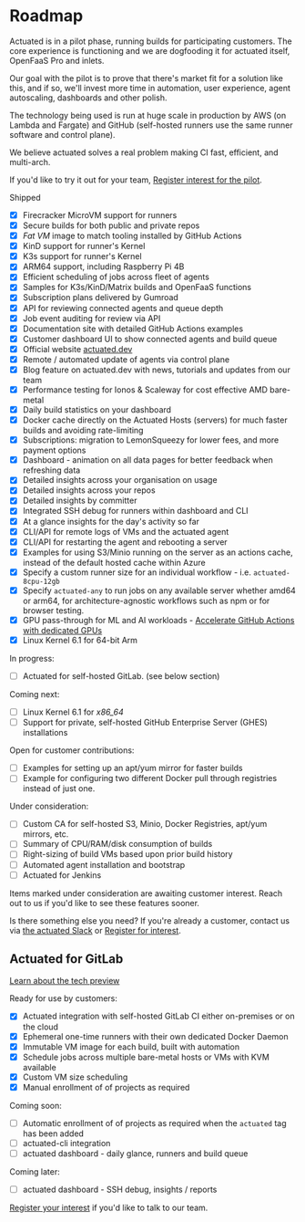 # Roadmap

Actuated is in a pilot phase, running builds for participating customers. The core experience is functioning and we are dogfooding it for actuated itself, OpenFaaS Pro and inlets.

Our goal with the pilot is to prove that there's market fit for a solution like this, and if so, we'll invest more time in automation, user experience, agent autoscaling, dashboards and other polish.

The technology being used is run at huge scale in production by AWS (on Lambda and Fargate) and GitHub (self-hosted runners use the same runner software and control plane).

We believe actuated solves a real problem making CI fast, efficient, and multi-arch.

If you'd like to try it out for your team, [Register interest for the pilot](https://forms.gle/8XmpTTWXbZwWkfqT6).

Shipped

* [x] Firecracker MicroVM support for runners
* [x] Secure builds for both public and private repos
* [x] *Fat VM* image to match tooling installed by GitHub Actions
* [x] KinD support for runner's Kernel
* [x] K3s support for runner's Kernel
* [x] ARM64 support, including Raspberry Pi 4B
* [x] Efficient scheduling of jobs across fleet of agents
* [x] Samples for K3s/KinD/Matrix builds and OpenFaaS functions
* [x] Subscription plans delivered by Gumroad
* [x] API for reviewing connected agents and queue depth
* [x] Job event auditing for review via API
* [x] Documentation site with detailed GitHub Actions examples
* [x] Customer dashboard UI to show connected agents and build queue
* [x] Official website [actuated.dev](https://actuated.dev)
* [x] Remote / automated update of agents via control plane
* [x] Blog feature on actuated.dev with news, tutorials and updates from our team
* [x] Performance testing for Ionos & Scaleway for cost effective AMD bare-metal
* [x] Daily build statistics on your dashboard
* [x] Docker cache directly on the Actuated Hosts (servers) for much faster builds and avoiding rate-limiting
* [x] Subscriptions: migration to LemonSqueezy for lower fees, and more payment options
* [x] Dashboard - animation on all data pages for better feedback when refreshing data
* [x] Detailed insights across your organisation on usage
* [x] Detailed insights across your repos
* [x] Detailed insights by committer
* [x] Integrated SSH debug for runners within dashboard and CLI
* [x] At a glance insights for the day's activity so far
* [x] CLI/API for remote logs of VMs and the actuated agent
* [x] CLI/API for restarting the agent and rebooting a server
* [x] Examples for using S3/Minio running on the server as an actions cache, instead of the default hosted cache within Azure
* [x] Specify a custom runner size for an individual workflow - i.e. `actuated-8cpu-12gb`
* [x] Specify `actuated-any` to run jobs on any available server whether amd64 or arm64, for architecture-agnostic workflows such as npm or for browser testing. 
* [x] GPU pass-through for ML and AI workloads - [Accelerate GitHub Actions with dedicated GPUs](https://actuated.dev/blog/gpus-for-github-actions)
* [x] Linux Kernel 6.1 for 64-bit Arm

In progress:

* [ ] Actuated for self-hosted GitLab. (see below section)

Coming next:

* [ ] Linux Kernel 6.1 for *x86_64*
* [ ] Support for private, self-hosted GitHub Enterprise Server (GHES) installations

Open for customer contributions:

* [ ] Examples for setting up an apt/yum mirror for faster builds
* [ ] Example for configuring two different Docker pull through registries instead of just one.

Under consideration:

* [ ] Custom CA for self-hosted S3, Minio, Docker Registries, apt/yum mirrors, etc.
* [ ] Summary of CPU/RAM/disk consumption of builds
* [ ] Right-sizing of build VMs based upon prior build history
* [ ] Automated agent installation and bootstrap
* [ ] Actuated for Jenkins

Items marked under consideration are awaiting customer interest. Reach out to us if you'd like to see these features sooner.

Is there something else you need? If you're already a customer, contact us via [the actuated Slack](https://self-actuated.slack.com) or [Register for interest](https://forms.gle/8XmpTTWXbZwWkfqT6).

## Actuated for GitLab

[Learn about the tech preview](https://actuated.dev/blog/secure-microvm-ci-gitlab)

Ready for use by customers:

* [x] Actuated integration with self-hosted GitLab CI either on-premises or on the cloud
* [x] Ephemeral one-time runners with their own dedicated Docker Daemon
* [x] Immutable VM image for each build, built with automation
* [x] Schedule jobs across multiple bare-metal hosts or VMs with KVM available
* [x] Custom VM size scheduling
* [x] Manual enrollment of of projects as required

Coming soon:

* [ ] Automatic enrollment of of projects as required when the `actuated` tag has been added
* [ ] actuated-cli integration
* [ ] actuated dashboard - daily glance, runners and build queue

Coming later:

* [ ] actuated dashboard - SSH debug, insights / reports

[Register your interest](https://forms.gle/8XmpTTWXbZwWkfqT6) if you'd like to talk to our team.

